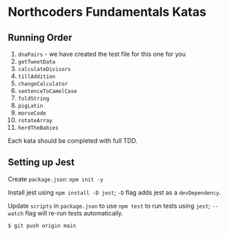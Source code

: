 # Northcoders Fundamentals Katas

## Running Order

1. `dnaPairs` - we have created the test file for this one for you
2. `getTweetData` 
3. `calculateDivisors` 
4. `tillAddition` 
5. `changeCalculator` 
6. `sentenceToCamelCase` 
7. `foldString` 
8.  `pigLatin`
9.  `morseCode` 
10. `rotateArray` 
11. `herdTheBabies` 

Each kata should be completed with full TDD.

## Setting up Jest

Create `package.json`: `npm init -y`

Install jest using `npm install -D jest`; `-D` flag adds jest as a `devDependency`.

Update `scripts` in `package.json` to use `npm test` to run tests using `jest`; `--watch` flag will re-run tests automatically.

```
$ git push origin main
```
